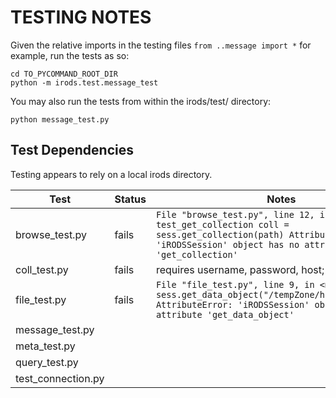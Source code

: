 TESTING NOTES
=============

Given the relative imports in the testing files `from ..message import *`
for example, run the tests as so:

```
cd TO_PYCOMMAND_ROOT_DIR
python -m irods.test.message_test
```

You may also run the tests from within the irods/test/ directory:

```
python message_test.py
```

Test Dependencies
-----------------

Testing appears to rely on a local irods directory.


| Test        | Status           | Notes |
| ------------- |-------------|------------|
| browse_test.py | fails  | `File "browse_test.py", line 12, in test_get_collection coll = sess.get_collection(path) AttributeError: 'iRODSSession' object has no attribute 'get_collection'`|
| coll_test.py | fails | requires username, password, host; fixable|
| file_test.py | fails | `File "file_test.py", line 9, in <module> obj = sess.get_data_object("/tempZone/home/rods/test1") AttributeError: 'iRODSSession' object has no attribute 'get_data_object'`|
| message_test.py | ||
| meta_test.py |||
| query_test.py |||
| test_connection.py |||

